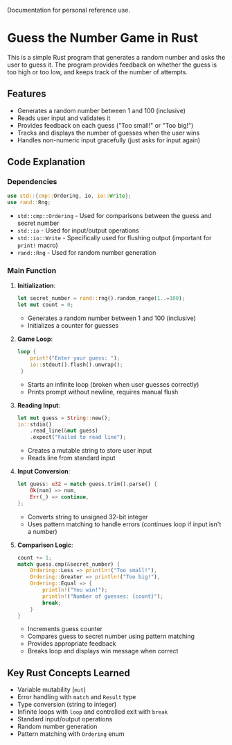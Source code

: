 Documentation for personal reference use.

# Guess the Number Game in Rust

This is a simple Rust program that generates a random number and asks the user to guess it. The program provides feedback on whether the guess is too high or too low, and keeps track of the number of attempts.

## Features

- Generates a random number between 1 and 100 (inclusive)
- Reads user input and validates it
- Provides feedback on each guess ("Too small!" or "Too big!")
- Tracks and displays the number of guesses when the user wins
- Handles non-numeric input gracefully (just asks for input again)

## Code Explanation

### Dependencies

```rust
use std::{cmp::Ordering, io, io::Write};
use rand::Rng;
```

- `std::cmp::Ordering` - Used for comparisons between the guess and secret number
- `std::io` - Used for input/output operations
- `std::io::Write` - Specifically used for flushing output (important for `print!` macro)
- `rand::Rng` - Used for random number generation

### Main Function

1. **Initialization**:
   ```rust
   let secret_number = rand::rng().random_range(1..=100);
   let mut count = 0;
   ```
   - Generates a random number between 1 and 100 (inclusive)
   - Initializes a counter for guesses

2. **Game Loop**:
   ```rust
   loop {
       print!("Enter your guess: ");
       io::stdout().flush().unwrap();
    }
   ```
   - Starts an infinite loop (broken when user guesses correctly)
   - Prints prompt without newline, requires manual flush

3. **Reading Input**:
   ```rust
   let mut guess = String::new();
   io::stdin()
       .read_line(&mut guess)
       .expect("Failed to read line");
   ```
   - Creates a mutable string to store user input
   - Reads line from standard input

4. **Input Conversion**:
   ```rust
   let guess: u32 = match guess.trim().parse() {
       Ok(num) => num,
       Err(_) => continue,
   };
   ```
   - Converts string to unsigned 32-bit integer
   - Uses pattern matching to handle errors (continues loop if input isn't a number)

5. **Comparison Logic**:
   ```rust
   count += 1;
   match guess.cmp(&secret_number) {
       Ordering::Less => println!("Too small!"),
       Ordering::Greater => println!("Too big!"),
       Ordering::Equal => {
           println!("You win!");
           println!("Number of guesses: {count}");
           break;
       }
   }
   ```
   - Increments guess counter
   - Compares guess to secret number using pattern matching
   - Provides appropriate feedback
   - Breaks loop and displays win message when correct

## Key Rust Concepts Learned

- Variable mutability (`mut`)
- Error handling with `match` and `Result` type
- Type conversion (string to integer)
- Infinite loops with `loop` and controlled exit with `break`
- Standard input/output operations
- Random number generation
- Pattern matching with `Ordering` enum
